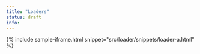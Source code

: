 ```yaml
---
title: "Loaders"
status: draft
info:
---
```


{% include sample-iframe.html snippet="src/loader/snippets/loader-a.html" %}